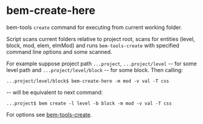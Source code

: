 # bem-create-here

bem-tools `create` command for executing from current working folder.

Script scans current folders relative to project root, scans for entities
(level, block, mod, elem, elmMod) and runs `bem-tools-create` with specified
command line options and some scanned.

For example suppose project path `...project`, `...project/level` -- for some
level path and `...project/level/block` -- for some block. Then calling:

```shell
...project/level/block$ bem-create-here -m mod -v val -T css
```

-- will be equivalent to next command:

```shell
...project$ bem create -l level -b block -m mod -v val -T css
```

For options see [bem-tools-create](https://registry.npmjs.org/bem-tools-create).
